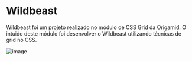 # Wildbeast

Wildbeast foi um projeto realizado no módulo de CSS Grid da Origamid. O intuido deste módulo foi desenvolver o Wildbeast utilizando técnicas de grid no CSS.

![image](https://github.com/betossauro/wildbeast/assets/38211842/c1315a7a-af19-447a-9618-ea71660a93a2)
